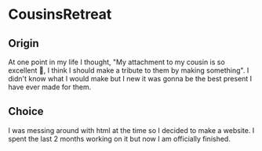 # CousinsRetreat
## Origin
At one point in my life I thought, "My attachment to my cousin is so excellent 🤘, I think I should make a tribute to them by making something". I didn't know what I would make but I new it was gonna be the best present I have ever made for them.
## Choice
I was messing around with html at the time so I decided to make a website. I spent the last 2 months working on it but now I am officially finished.
